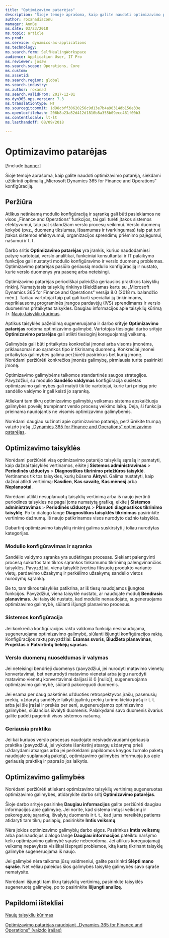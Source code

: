 ```yaml
---
title: "Optimizavimo patarėjas"
description: "Šioje temoje aprašoma, kaip galite naudoti optimizavimo patarėją, siekdami užtikrinti optimalią „Microsoft Dynamics 365 for Finance and Operations‟ konfigūraciją."
author: roxanadiaconu
manager: AnnBe
ms.date: 03/23/2018
ms.topic: article
ms.prod: 
ms.service: dynamics-ax-applications
ms.technology: 
ms.search.form: SelfHealingWorkspace
audience: Application User, IT Pro
ms.reviewer: josaw
ms.search.scope: Operations, Core
ms.custom: 
ms.assetid: 
ms.search.region: global
ms.search.industry: 
ms.author: roxanad
ms.search.validFrom: 2017-12-01
ms.dyn365.ops.version: 7.3
ms.translationtype: HT
ms.sourcegitcommit: 1d98cbff30620256c9d13e7b4a90314db150e33e
ms.openlocfilehash: 206b8a23a52d412d1810b8a355b09ecc461f00b3
ms.contentlocale: lt-lt
ms.lasthandoff: 08/09/2018

---
```


# <a name="optimization-advisor"></a>Optimizavimo patarėjas

[!include [banner](../includes/banner.md)]

Šioje temoje aprašoma, kaip galite naudoti optimizavimo patarėją, siekdami užtikrinti optimalią „Microsoft Dynamics 365 for Finance and Operations‟ konfigūraciją.

## <a name="overview"></a>Peržiūra

Atlikus netinkamą modulio konfigūraciją ir sąranką gali būti pasiekiamos ne visos „Finance and Operations“ funkcijos, tai gali turėti įtakos sistemos efektyvumui, taip pat sklandžiam verslo procesų veikimui. Verslo duomenų kokybė (pvz., duomenų tikslumas, išsamumas ir tvarkingumas) taip pat turi įtakos sistemos efektyvumui, organizacijos sprendimų priėmimo pajėgumui, našumui ir t. t.

Darbo sritis **Optimizavimo patarėjas** yra įrankis, kuriuo naudodamiesi patyrę vartotojai, verslo analitikai, funkciniai konsultantai ir IT palaikymo funkcijos gali nustatyti modulio konfigūravimo ir verslo duomenų problemas. Optimizavimo patarėjas pasiūlo geriausią modulio konfigūraciją ir nustato, kurie verslo duomenys yra pasenę arba neteisingi.

Optimizavimo patarėjas periodiškai paleidžia geriausios praktikos taisyklių rinkinį. Numatytasis taisyklių rinkinys išleidžiamas kartu su „Microsoft Dynamics 365 for Finance and Operations“ versija 8.0 (2018 m. balandžio mėn.). Tačiau vartotojai taip pat gali kurti specialiai jų tinkinimams, nepriklausomų programinės įrangos pardavėjų (IVS) sprendimams ir verslo duomenims pritaikytas taisykles. Daugiau informacijos apie taisyklių kūrimą žr. [Naujų taisyklių kūrimas](./create-rules-optimization-advisor.md).

Aptikus taisyklės pažeidimą sugeneruojama ir darbo srityje **Optimizavimo patarėjas** rodoma optimizavimo galimybė. Vartotojas tiesiogiai darbo srityje **Optimizavimo patarėjas** gali atlikti tiesioginį koreguojamąjį veiksmą.

Galimybės gali būti pritaikytos konkrečiai įmonei arba visoms įmonėms, priklausomai nuo sąrankos tipo ir tikrinamų duomenų. Konkrečiai įmonei pritaikytas galimybes galima peržiūrėti pasirinkus bet kurią įmonę. Norėdami peržiūrėti konkrečios įmonės galimybę, pirmiausia turite pasirinkti įmonę.

Optimizavimo galimybėms taikomos standartinės saugos strategijos. Pavyzdžiui, su modulio **Sandėlio valdymas** konfigūracija susietas optimizavimo galimybes gali matyti tik tie vartotojai, kurie turi prieigą prie sandėlio valdymo ir gali keisti jo sąranką.

Atliekant tam tikrų optimizavimo galimybių veiksmus sistema apskaičiuoja galimybės poveikį trumpinant verslo procesų veikimo laiką. Deja, ši funkcija prieinama naudojantis ne visomis optimizavimo galimybėmis.

Norėdami daugiau sužinoti apie optimizavimo patarėją, peržiūrėkite trumpą vaizdo įrašą [„Dynamics 365 for Finance and Operations“ optimizavimo patarėjas](https://www.youtube.com/watch?v=MRsAzgFCUSQ).

## <a name="optimization-rules"></a>Optimizavimo taisyklės

Norėdami peržiūrėti visą optimizavimo patarėjo taisyklių sąrašą ir pamatyti, kaip dažnai taisyklės vertinamos, eikite į **Sistemos administravimas** &gt; **Periodinės užduotys** &gt; **Diagnostikos tikrinimo priežiūros taisyklė**. Vertinamos tik tos taisykles, kurių būsena **Aktyvi**. Galima nustatyti, kaip dažnai atlikti vertinimą: **Kasdien**, **Kas savaitę**, **Kas mėnesį** arba **Neplanuotai**.

Norėdami atlikti nesuplanuotų taisyklių vertinimą arba iš naujo įvertinti periodines taisykles ne pagal joms numatytą grafiką, eikite į **Sistemos administravimas** &gt; **Periodinės užduotys** &gt; **Planuoti diagnostikos tikrinimo taisyklę**. Po to dialogo lange **Diagnostikos taisyklės tikrinimas** pasirinkite vertinimo dažnumą. Iš naujo patikrinamos visos nurodyto dažnio taisyklės.

Dabartinį optimizavimo taisyklių rinkinį galima suskirstyti į toliau nurodytas kategorijas.

### <a name="module-configuration-and-setup"></a>Modulio konfigūravimas ir sąranka

Sandėlio valdymo sąranka yra sudėtingas procesas. Siekiant palengvinti procesą sukurtos tam tikros sąrankos tinkamumo tikrinimą palengvinančios taisyklės. Pavyzdžiui, viena taisyklė įvertina fiksuotų produkto varianto vietų, pardavimo užsakymų ir perkėlimo užsakymų sandėlio vietos nurodymų sąranką.

Be to, tam tikros taisyklės patikrina, ar iš tiesų naudojamos įjungtos funkcijos. Pavyzdžiui, viena taisyklė nustato, ar naudojate modulį **Bendrasis planavimas**. Jei taisyklė nustato, kad modulio nenaudojate, sugeneruojama optimizavimo galimybė, siūlanti išjungti planavimo procesus.

### <a name="system-configuration"></a>Sistemos konfigūracija

Jei konkrečia konfigūracijos raktu valdoma funkcija nesinaudojama, sugeneruojama optimizavimo galimybė, siūlanti išjungti konfigūracijos raktą. Konfigūracijos raktų pavyzdžiai: **Esamas svoris**, **Biudžeto planavimas**, **Projektas** ir **Patvirtintų tiekėjų sąrašas**.

### <a name="business-data-consistency-and-cleanup"></a>Verslo duomenų nuoseklumas ir valymas

Jei neteisingi bendrieji duomenys (pavyzdžiui, jei nurodyti matavimo vienetų konvertavimai, bet nenurodyti matavimo vienetai arba jeigu nurodyti matavimo vienetų konvertavimai dalijasi iš 0 \[nulio\]), sugeneruojama optimizavimo galimybė, siūlanti pakoreguoti duomenis. 

Jei esama per daug paketinės užduoties retrospektyvos įrašų, pasenusių prekių, uždarytų sandėlyje laikyti įgalintų prekių turimo kiekio įrašų ir t. t. arba jei šie įrašai ir prekės per seni, sugeneruojamos optimizavimo galimybės, siūlančios išvalyti duomenis. Palaikydami savo duomenis švarius galite padėti pagerinti visos sistemos našumą.

### <a name="best-practices"></a>Geriausia praktika

Jei kai kuriuos verslo procesus naudojate nesivadovaudami geriausia praktika (pavyzdžiui, jei vykdote išankstinį atsargų uždarymą prieš uždarydami atsargas arba jei perkeldami papildomos knygos žurnalo paketą naudojate suplanuotą paketą), optimizavimo galimybės informuoja jus apie geriausią praktiką ir paprašo jos laikytis.

## <a name="optimization-opportunities"></a>Optimizavimo galimybės

Norėdami peržiūrėti atliekant optimizavimo taisyklių vertinimą sugeneruotas optimizavimo galimybes, atidarykite darbo sritį **Optimizavimo patarėjas**.

Šioje darbo srityje pasirinkę **Daugiau informacijos** galite peržiūrėti daugiau informacijos apie galimybę. Jei norite, kad sistema imtųsi veiksmų ir pakoreguotų sąranką, išvalytų duomenis ir t. t., kad jums nereikėtų patiems atidaryti tam tikrų puslapių, pasirinkite **Imtis veiksmų**.

Nėra jokios optimizavimo galimybių darbo eigos. Pasirinkus **Imtis veiksmų** arba pasinaudojus dialogo lange **Daugiau informacijos** pateiktu naršymo keliu optimizavimo galimybė sąraše neberodoma. Jei atlikus koreguojamąjį veiksmą nepavyksta visiškai išspręsti problemos, kitą kartą tikrinant taisyklę galimybė sugeneruojama iš naujo.

Jei galimybė nėra taikoma jūsų vaidmeniui, galite pasirinkti **Slėpti mano sąraše**. Net vėliau paleidus šios galimybės taisyklę galimybės savo sąraše nematysite.

Norėdami išjungti tam tikrų taisyklių vertinimą, pasirinkite taisyklės sugeneruotą galimybę, po to pasirinkite **Išjungti analizę**.

## <a name="additional-resources"></a>Papildomi ištekliai

[Naujų taisyklių kūrimas](./create-rules-optimization-advisor.md)

[Optimizavimo patarėjas naudojant „Dynamics 365 for Finance and Operations‟ (vaizdo įrašas)](https://www.youtube.com/watch?v=MRsAzgFCUSQ)

